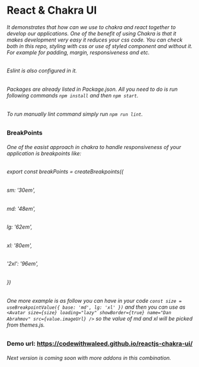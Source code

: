 # React & Chakra UI
###### It demonstrates that how can we use to chakra and react together to develop our applications. One of the benefit of using Chakra is that it makes development very easy it reduces your css code. You can check both in this repo, styling with css or use of styled component and without it. For example for padding, margin, responsiveness and etc.

###### Eslint is also configured in it.

###### Packages are already listed in Package.json. All you need to do is run following commands `npm install` and then `npm start`.
###### To run manually lint command simply run `npm run lint`.

### BreakPoints
###### One of the easist approach in chakra to handle responsiveness of your application is breakpoints like: 

###### export const breakPoints = createBreakpoints({
######  sm: '30em',
######  md: '48em',
######  lg: '62em',
######  xl: '80em',
######  '2xl': '96em',
###### })

###### One more example is as follow you can have in your code `const size = useBreakpointValue({ base: 'md', lg: 'xl' })` and then you can use as `<Avatar size={size} loading="lazy" showBorder={true} name="Dan Abrahmov" src={value.imageUrl} />` so the value of md and xl will be picked from themes.js. 

### Demo url: https://codewithwaleed.github.io/reactjs-chakra-ui/


###### Next version is coming soon with more addons in this combination.
